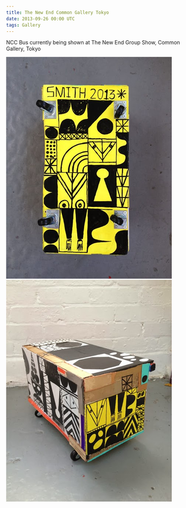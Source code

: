 ```yaml
---
title: The New End Common Gallery Tokyo
date: 2013-09-26 00:00 UTC
tags: Gallery
---
```


NCC Bus currently being shown at The New End Group Show, Common Gallery, Tokyo

![Alt text](../images/newend-01.jpg)
![Alt text](../images/newend-04.jpg)
